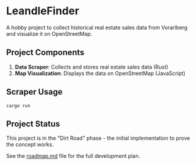 # LeandleFinder

A hobby project to collect historical real estate sales data from Vorarlberg and visualize it on OpenStreetMap.

## Project Components

1. **Data Scraper**: Collects and stores real estate sales data (Rust)
2. **Map Visualization**: Displays the data on OpenStreetMap (JavaScript)

## Scraper Usage

``` shell
cargo run
```

## Project Status

This project is in the "Dirt Road" phase - the initial implementation to prove the concept works.

See the [roadmap.md](roadmap.md) file for the full development plan.
